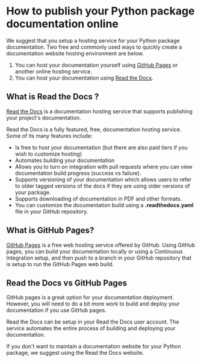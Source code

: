 # How to publish your Python package documentation online

We suggest that you setup a hosting service for your Python package
documentation. Two free and commonly used ways to
quickly create a documentation website hosting environment are below.

1. You can host your documentation yourself using [GitHub Pages](https://pages.github.com/) or another online hosting service.
1. You can host your documentation using [Read the Docs](https://readthedocs.org/).

## What is Read the Docs ?
[Read the Docs](https://readthedocs.org/) is a documentation hosting service that supports publishing your project's documentation.

Read the Docs is a fully featured, free, documentation hosting
service. Some of its many features include:

* Is free to host your documentation (but there are also paid tiers if you wish to customize hosting)
* Automates building your documentation
* Allows you to turn on integration with pull requests where you can view documentation build progress (success vs failure).
* Supports versioning of your documentation which allows users to refer to older tagged versions of the docs if they are using older versions of your package.
* Supports downloading of documentation in PDF and other formats.
* You can customize the documentation build using a **.readthedocs.yaml** file in your GitHub repository.


## What is GitHub Pages?
[GitHub Pages](https://docs.github.com/en/pages/getting-started-with-github-pages/what-is-github-pages) is a free web
hosting service offered by GitHub. Using GitHub pages, you can build your
documentation locally or using a Continuous Integration setup, and then push
to a branch in your GitHub repository that is setup to run the GitHub Pages
web build.



## Read the Docs vs GitHub Pages

GitHub pages is a great option for your documentation deployment.
However, you will need to do a bit more work to build and deploy your
documentation if you use GitHub pages.

Read the Docs can be setup in your Read the Docs user account. The service
automates the entire process of building and deploying your documentation.

If you don't want to maintain a documentation website for your Python package,
we suggest using the Read the Docs website.
